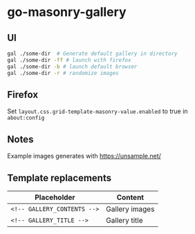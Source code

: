 # go-masonry-gallery
 
## UI

```sh
gal ./some-dir  # Generate default gallery in directory
gal ./some-dir -ff # launch with firefox
gal ./some-dir -b # launch default browser
gal ./some-dir -r # randomize images
```

## Firefox
Set `layout.css.grid-template-masonry-value.enabled` to true in `about:config`

## Notes
Example images generates with https://unsample.net/


## Template replacements
|Placeholder|Content|
|---|---|
|`<!-- GALLERY_CONTENTS -->`|Gallery images|
|`<!-- GALLERY_TITLE -->`|Gallery title|
